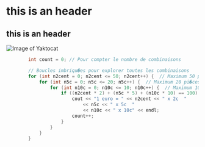 # <h1> this is an header 
## <h2>this is an header
![Image of Yaktocat](https://octodex.github.com/images/yaktocat.png)

~~~ c++
		int count = 0; // Pour compter le nombre de combinaisons

		// Boucles imbriqu�es pour explorer toutes les combinaisons
		for (int n2cent = 0; n2cent <= 50; n2cent++) {  // Maximum 50 pi�ces de 2c
			for (int n5c = 0; n5c <= 20; n5c++) {  // Maximum 20 pi�ces de 5c
				for (int n10c = 0; n10c <= 10; n10c++) {  // Maximum 10 pi�ces de 10c
					if ((n2cent * 2) + (n5c * 5) + (n10c * 10) == 100) {
						cout << "1 euro = " << n2cent << " x 2c  "
							<< n5c << " x 5c  "
							<< n10c << " x 10c" << endl;
						count++;
					}
				}
			}
		}


~~~


